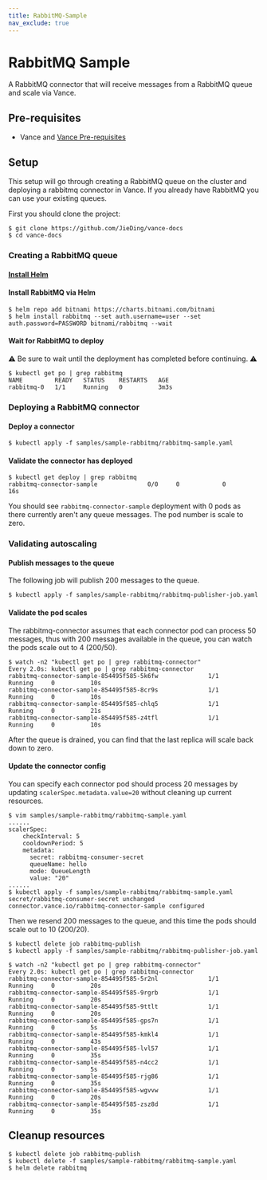 ```yaml
---
title: RabbitMQ-Sample
nav_exclude: true
---
```


# RabbitMQ Sample

A RabbitMQ connector that will receive messages from a RabbitMQ queue and scale via Vance.

## Pre-requisites

- Vance and [Vance Pre-requisites][vance-pre]

## Setup

This setup will go through creating a RabbitMQ queue on the cluster and deploying a rabbitmq connector in Vance.
If you already have RabbitMQ you can use your existing queues.

First you should clone the project:

```cli
$ git clone https://github.com/JieDing/vance-docs
$ cd vance-docs
```

### Creating a RabbitMQ queue

#### [Install Helm](https://helm.sh/docs/using_helm/)

#### Install RabbitMQ via Helm

```cli
$ helm repo add bitnami https://charts.bitnami.com/bitnami
$ helm install rabbitmq --set auth.username=user --set auth.password=PASSWORD bitnami/rabbitmq --wait
```

#### Wait for RabbitMQ to deploy

⚠️ Be sure to wait until the deployment has completed before continuing. ⚠️

```cli
$ kubectl get po | grep rabbitmq
NAME         READY   STATUS    RESTARTS   AGE
rabbitmq-0   1/1     Running   0          3m3s
```

### Deploying a RabbitMQ connector

#### Deploy a connector
```cli
$ kubectl apply -f samples/sample-rabbitmq/rabbitmq-sample.yaml
```

#### Validate the connector has deployed
```cli
$ kubectl get deploy | grep rabbitmq
rabbitmq-connector-sample              0/0     0            0           16s
```

You should see `rabbitmq-connector-sample` deployment with 0 pods as there currently aren't any queue messages.
The pod number is scale to zero.

### Validating autoscaling

#### Publish messages to the queue

The following job will publish 200 messages to the queue.

```cli
$ kubectl apply -f samples/sample-rabbitmq/rabbitmq-publisher-job.yaml
```

#### Validate the pod scales

The rabbitmq-connector assumes that each connector pod can process 50 messages,
thus with 200 messages available in the queue, you can watch the pods scale out to 4 (200/50).

```cli
$ watch -n2 "kubectl get po | grep rabbitmq-connector"
Every 2.0s: kubectl get po | grep rabbitmq-connector
rabbitmq-connector-sample-854495f585-5k6fw              1/1     Running     0          10s
rabbitmq-connector-sample-854495f585-8cr9s              1/1     Running     0          10s
rabbitmq-connector-sample-854495f585-chlq5              1/1     Running     0          21s
rabbitmq-connector-sample-854495f585-z4tfl              1/1     Running     0          10s
```

After the queue is drained, you can find that the last replica will scale back down to zero.

#### Update the connector config

You can specify each connector pod should process 20 messages by updating `scalerSpec.metadata.value=20`
without cleaning up current resources.

```cli
$ vim samples/sample-rabbitmq/rabbitmq-sample.yaml
......
scalerSpec:
    checkInterval: 5
    cooldownPeriod: 5
    metadata:
      secret: rabbitmq-consumer-secret
      queueName: hello
      mode: QueueLength
      value: "20"
......
$ kubectl apply -f samples/sample-rabbitmq/rabbitmq-sample.yaml
secret/rabbitmq-consumer-secret unchanged
connector.vance.io/rabbitmq-connector-sample configured
```

Then we resend 200 messages to the queue, and this time the pods should scale out to 10 (200/20).

```cli
$ kubectl delete job rabbitmq-publish
$ kubectl apply -f samples/sample-rabbitmq/rabbitmq-publisher-job.yaml
```

```cli
$ watch -n2 "kubectl get po | grep rabbitmq-connector"
Every 2.0s: kubectl get po | grep rabbitmq-connector
rabbitmq-connector-sample-854495f585-5r2nl              1/1     Running     0          20s
rabbitmq-connector-sample-854495f585-9rgrb              1/1     Running     0          20s
rabbitmq-connector-sample-854495f585-9ttlt              1/1     Running     0          20s
rabbitmq-connector-sample-854495f585-gps7n              1/1     Running     0          5s
rabbitmq-connector-sample-854495f585-kmkl4              1/1     Running     0          43s
rabbitmq-connector-sample-854495f585-lvl57              1/1     Running     0          35s
rabbitmq-connector-sample-854495f585-n4cc2              1/1     Running     0          5s
rabbitmq-connector-sample-854495f585-rjg86              1/1     Running     0          35s
rabbitmq-connector-sample-854495f585-wgvvw              1/1     Running     0          20s
rabbitmq-connector-sample-854495f585-zsz8d              1/1     Running     0          35s
```

## Cleanup resources

```cli
$ kubectl delete job rabbitmq-publish
$ kubectl delete -f samples/sample-rabbitmq/rabbitmq-sample.yaml
$ helm delete rabbitmq
```

[vance-pre]: deploy.md#pre-requisites
